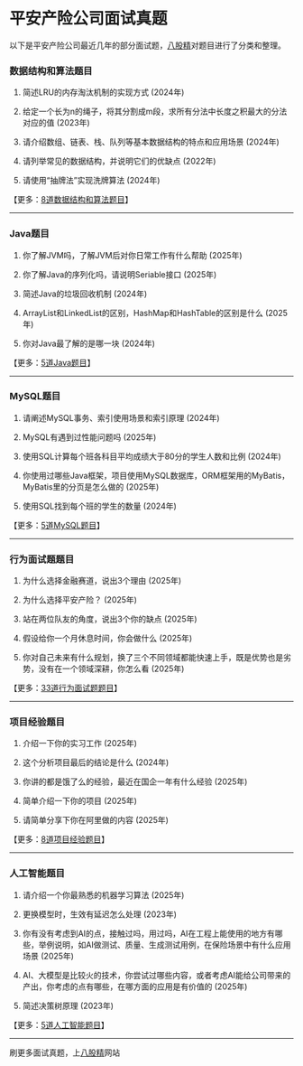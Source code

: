 # 平安产险公司面试真题

以下是平安产险公司最近几年的部分面试题，[八股精](https://www.bagujing.com)对题目进行了分类和整理。

### 数据结构和算法题目

1. 简述LRU的内存淘汰机制的实现方式 (2024年) 

2. 给定一个长为n的绳子，将其分割成m段，求所有分法中长度之积最大的分法对应的值 (2023年) 

3. 请介绍数组、链表、栈、队列等基本数据结构的特点和应用场景 (2024年) 

4. 请列举常见的数据结构，并说明它们的优缺点 (2022年) 

5. 请使用“抽牌法”实现洗牌算法 (2024年) 

【更多：[8道数据结构和算法题目](https://www.bagujing.com/companies)】


---

### Java题目

1. 你了解JVM吗，了解JVM后对你日常工作有什么帮助 (2025年) 

2. 你了解Java的序列化吗，请说明Seriable接口 (2025年) 

3. 简述Java的垃圾回收机制 (2024年) 

4. ArrayList和LinkedList的区别，HashMap和HashTable的区别是什么 (2025年) 

5. 你对Java最了解的是哪一块 (2024年) 

【更多：[5道Java题目](https://www.bagujing.com/companies)】


---

### MySQL题目

1. 请阐述MySQL事务、索引使用场景和索引原理 (2024年) 

2. MySQL有遇到过性能问题吗 (2025年) 

3. 使用SQL计算每个班各科目平均成绩大于80分的学生人数和比例 (2024年) 

4. 你使用过哪些Java框架，项目使用MySQL数据库，ORM框架用的MyBatis，MyBatis里的分页是怎么做的 (2025年) 

5. 使用SQL找到每个班的学生的数量 (2024年) 

【更多：[5道MySQL题目](https://www.bagujing.com/companies)】


---

### 行为面试题题目

1. 为什么选择金融赛道，说出3个理由 (2025年) 

2. 为什么选择平安产险？ (2025年) 

3. 站在两位队友的角度，说出3个你的缺点 (2025年) 

4. 假设给你一个月休息时间，你会做什么 (2025年) 

5. 你对自己未来有什么规划，换了三个不同领域都能快速上手，既是优势也是劣势，没有在一个领域深耕，你怎么看 (2025年) 

【更多：[33道行为面试题题目](https://www.bagujing.com/companies)】


---

### 项目经验题目

1. 介绍一下你的实习工作 (2025年) 

2. 这个分析项目最后的结论是什么 (2024年) 

3. 你讲的都是饿了么的经验，最近在国企一年有什么经验 (2025年) 

4. 简单介绍一下你的项目 (2025年) 

5. 请简单分享下你在阿里做的内容 (2025年) 

【更多：[8道项目经验题目](https://www.bagujing.com/companies)】


---

### 人工智能题目

1. 请介绍一个你最熟悉的机器学习算法 (2025年) 

2. 更换模型时，生效有延迟怎么处理 (2023年) 

3. 你有没有考虑到AI的点，接触过吗，用过吗，AI在工程上能使用的地方有哪些，举例说明，如AI做测试、质量、生成测试用例，在保险场景中有什么应用场景 (2025年) 

4. AI、大模型是比较火的技术，你尝试过哪些内容，或者考虑AI能给公司带来的产出，你考虑的点有哪些，在哪方面的应用是有价值的 (2025年) 

5. 简述决策树原理 (2023年) 

【更多：[5道人工智能题目](https://www.bagujing.com/companies)】


---

刷更多面试真题，上[八股精](https://www.bagujing.com)网站